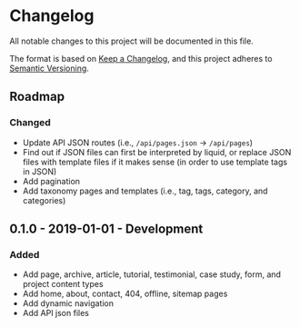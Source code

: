 # Changelog
All notable changes to this project will be documented in this file.

The format is based on [Keep a Changelog](https://keepachangelog.com/en/1.0.0/),
and this project adheres to [Semantic Versioning](https://semver.org/spec/v2.0.0.html).

<!--
## X.X.X - XXXX-XX-XX - XXXXXX

### Added
### Changed
### Deprecated
### Removed
### Fixed
### Security
-->

## Roadmap

### Changed
- Update API JSON routes (i.e., `/api/pages.json` -> `/api/pages`)
- Find out if JSON files can first be interpreted by liquid, or replace JSON files with template files if it makes sense (in order to use template tags in JSON)
- Add pagination
- Add taxonomy pages and templates (i.e., tag, tags, category, and categories)

## 0.1.0 - 2019-01-01 - Development

### Added
- Add page, archive, article, tutorial, testimonial, case study, form, and project content types
- Add home, about, contact, 404, offline, sitemap pages
- Add dynamic navigation
- Add API json files